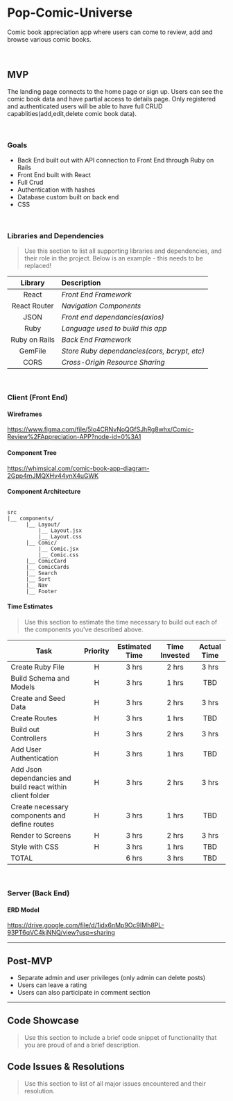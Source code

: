 # Pop-Comic-Universe

Comic book appreciation app where users can come to review, add and browse various comic books.

<br>

## MVP

The landing page connects to the home page or sign up. Users can see the comic book data and have partial access to details page. Only registered and authenticated users will be able to have full CRUD capablities(add,edit,delete comic book data).

<br>

### Goals

- Back End built out with API connection to Front End through Ruby on Rails
- Front End built with React
- Full Crud
- Authentication with hashes
- Database custom built on back end
- CSS

<br>

### Libraries and Dependencies

> Use this section to list all supporting libraries and dependencies, and their role in the project. Below is an example - this needs to be replaced!

|    Library    | Description                                  |
| :-----------: | :------------------------------------------- |
|     React     | _Front End Framework_                        |
| React Router  | _Navigation Components_                      |
|     JSON      | _Front end dependancies(axios)_              |
|     Ruby      | _Language used to build this app_            |
| Ruby on Rails | _Back End Framework_                         |
|    GemFile    | _Store Ruby dependancies(cors, bcrypt, etc)_ |
|     CORS      | _Cross-Origin Resource Sharing_              |

<br>

### Client (Front End)

#### Wireframes

https://www.figma.com/file/5Io4CRNvNoQGfSJhRg8whx/Comic-Review%2FAppreciation-APP?node-id=0%3A1

#### Component Tree

https://whimsical.com/comic-book-app-diagram-2Gpp4mJMQXHv44ynX4uGWK

#### Component Architecture

```structure

src
|__ components/
      |__ Layout/
          |__ Layout.jsx
          |__ Layout.css
      |__ Comic/
          |__ Comic.jsx
          |__ Comic.css
      |__ ComicCard
      |__ ComicCards
      |__ Search
      |__ Sort
      |__ Nav
      |__ Footer

```

#### Time Estimates

> Use this section to estimate the time necessary to build out each of the components you've described above.

| Task                                                       | Priority | Estimated Time | Time Invested | Actual Time |
| ---------------------------------------------------------- | :------: | :------------: | :-----------: | :---------: |
| Create Ruby File                                           |    H     |     3 hrs      |     2 hrs     |    3 hrs    |
| Build Schema and Models                                    |    H     |     3 hrs      |     1 hrs     |     TBD     |
| Create and Seed Data                                       |    H     |     3 hrs      |     2 hrs     |    3 hrs    |
| Create Routes                                              |    H     |     3 hrs      |     1 hrs     |     TBD     |
| Build out Controllers                                      |    H     |     3 hrs      |     2 hrs     |    3 hrs    |
| Add User Authentication                                    |    H     |     3 hrs      |     1 hrs     |     TBD     |
| Add Json dependancies and build react within client folder |    H     |     3 hrs      |     2 hrs     |    3 hrs    |
| Create necessary components and define routes              |    H     |     3 hrs      |     1 hrs     |     TBD     |
| Render to Screens                                          |    H     |     3 hrs      |     2 hrs     |    3 hrs    |
| Style with CSS                                             |    H     |     3 hrs      |     1 hrs     |     TBD     |
| TOTAL                                                      |          |     6 hrs      |     3 hrs     |     TBD     |

<br>

### Server (Back End)

#### ERD Model

https://drive.google.com/file/d/1idx6nMp9Oc9IMh8PL-93PT6qVC4kjNNQ/view?usp=sharing

---

## Post-MVP

- Separate admin and user privileges (only admin can delete posts)
- Users can leave a rating
- Users can also participate in comment section

---

## Code Showcase

> Use this section to include a brief code snippet of functionality that you are proud of and a brief description.

## Code Issues & Resolutions

> Use this section to list of all major issues encountered and their resolution.
